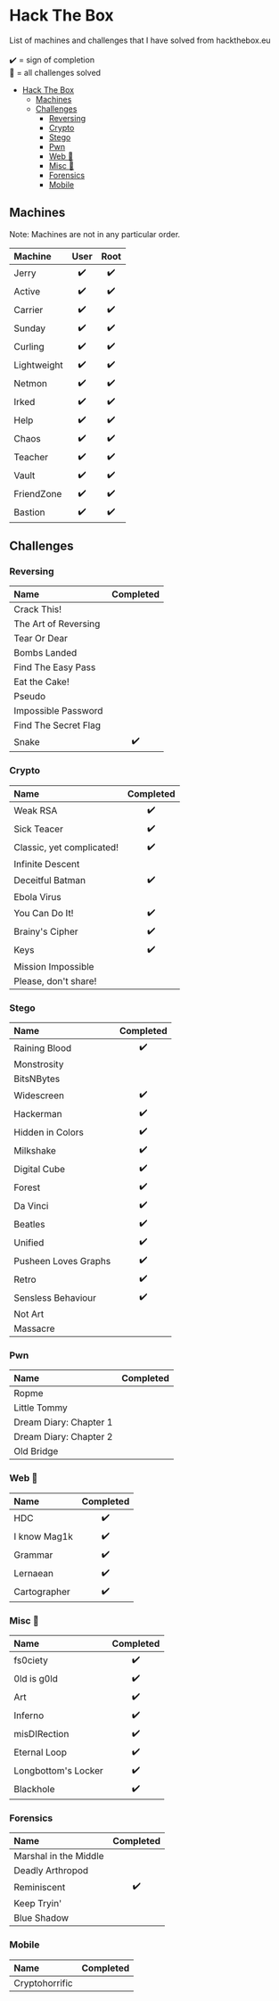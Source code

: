 # Hack The Box
List of machines and challenges that I have solved from hackthebox.eu\
\
:heavy_check_mark: = sign of completion \
:star2: = all challenges solved

<!--ts-->
   * [Hack The Box](#hack-the-box)
      * [Machines](#machines)
      * [Challenges](#challenges)
         * [Reversing](#reversing)
         * [Crypto](#crypto)
         * [Stego](#stego)
         * [Pwn](#pwn)
         * [Web :star2:](#web-star2)
         * [Misc :star2:](#misc-star2)
         * [Forensics](#forensics)
         * [Mobile](#mobile)

<!--te-->

## Machines
Note: Machines are not in any particular order.

| Machine  | User | Root |
| :---          |      :---:       |      :---:       |
| Jerry  | :heavy_check_mark: | :heavy_check_mark: |
| Active  | :heavy_check_mark: | :heavy_check_mark: |
| Carrier  | :heavy_check_mark: | :heavy_check_mark: |
| Sunday  | :heavy_check_mark: | :heavy_check_mark: |
| Curling  | :heavy_check_mark: | :heavy_check_mark: |
| Lightweight  | :heavy_check_mark: | :heavy_check_mark: |
| Netmon  | :heavy_check_mark: | :heavy_check_mark: |
| Irked  | :heavy_check_mark: | :heavy_check_mark: |
| Help  | :heavy_check_mark: | :heavy_check_mark: |
| Chaos  | :heavy_check_mark: | :heavy_check_mark: |
| Teacher  | :heavy_check_mark: | :heavy_check_mark: |
| Vault  | :heavy_check_mark: | :heavy_check_mark: |
| FriendZone  | :heavy_check_mark: | :heavy_check_mark: |
| Bastion  | :heavy_check_mark: | :heavy_check_mark: |

## Challenges
### Reversing
| Name | Completed |
| :---          |      :---:       |
|  Crack This! |  |
| The Art of Reversing | |
| Tear Or Dear |  |
| Bombs Landed |  |
| Find The Easy Pass |  |
| Eat the Cake! |  |
| Pseudo |  |
| Impossible Password |  |
| Find The Secret Flag |  |
| Snake | :heavy_check_mark: |

### Crypto
| Name | Completed |
| :---          |      :---:       |
| Weak RSA | :heavy_check_mark: |
| Sick Teacer | :heavy_check_mark: |
| Classic, yet complicated! | :heavy_check_mark: |
| Infinite Descent |  |
| Deceitful Batman | :heavy_check_mark: |
| Ebola Virus |  |
| You Can Do It! | :heavy_check_mark: |
| Brainy's Cipher | :heavy_check_mark: |
| Keys | :heavy_check_mark: |
| Mission Impossible |  |
| Please, don't share! |  |

### Stego

| Name | Completed |
| :---          |      :---:       |
| Raining Blood | :heavy_check_mark: |
| Monstrosity |  |
| BitsNBytes |  |
| Widescreen | :heavy_check_mark: |
| Hackerman | :heavy_check_mark: |
| Hidden in Colors | :heavy_check_mark: |
| Milkshake | :heavy_check_mark: |
| Digital Cube | :heavy_check_mark: |
| Forest | :heavy_check_mark: |
| Da Vinci | :heavy_check_mark: |
| Beatles | :heavy_check_mark: |
| Unified | :heavy_check_mark: |
| Pusheen Loves Graphs | :heavy_check_mark: |
| Retro | :heavy_check_mark: |
| Sensless Behaviour | :heavy_check_mark: |
| Not Art |  |
| Massacre |  |

### Pwn
| Name | Completed |
| :---          |      :---:       |
| Ropme |  |
| Little Tommy |  |
| Dream Diary: Chapter 1 |  |
| Dream Diary: Chapter 2 |  |
| Old Bridge |  |

### Web :star2:
| Name | Completed |
| :---          |      :---:       |
| HDC | :heavy_check_mark: |
| I know Mag1k | :heavy_check_mark: |
| Grammar | :heavy_check_mark: |
| Lernaean | :heavy_check_mark: |
| Cartographer | :heavy_check_mark: |

### Misc :star2:
| Name | Completed |
| :---          |      :---:       |
| fs0ciety | :heavy_check_mark: |
| 0ld is g0ld | :heavy_check_mark: |
| Art | :heavy_check_mark: |
| Inferno | :heavy_check_mark: |
| misDIRection | :heavy_check_mark: |
| Eternal Loop | :heavy_check_mark: |
| Longbottom's Locker | :heavy_check_mark: |
| Blackhole | :heavy_check_mark: |

### Forensics
| Name | Completed |
| :---          |      :---:       |
| Marshal in the Middle |  |
| Deadly Arthropod |  |
| Reminiscent | :heavy_check_mark: |
| Keep Tryin' |  |
| Blue Shadow |  |

### Mobile
| Name | Completed |
| :---          |      :---:       |
| Cryptohorrific |  |

